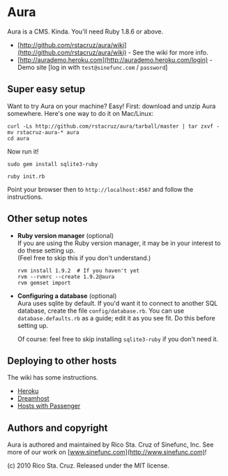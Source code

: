 # Aura

Aura is a CMS. Kinda. You'll need Ruby 1.8.6 or above.

* [http://github.com/rstacruz/aura/wiki](http://github.com/rstacruz/aura/wiki) - See the wiki for more info.
* [http://aurademo.heroku.com](http://aurademo.heroku.com/login) - Demo site [log in with `test@sinefunc.com` / `password`]

## Super easy setup

Want to try Aura on your machine? Easy! First: download and unzip Aura somewhere.
Here's one way to do it on Mac/Linux:

    curl -Ls http://github.com/rstacruz/aura/tarball/master | tar zxvf -
    mv rstacruz-aura-* aura
    cd aura

Now run it!

    sudo gem install sqlite3-ruby

    ruby init.rb

Point your browser then to `http://localhost:4567` and follow the instructions.

## Other setup notes

* **Ruby version manager** (optional)  
  If you are using the Ruby version manager, it may be in your interest to do these setting up.  
  (Feel free to skip this if you don't understand.)

      rvm install 1.9.2  # If you haven't yet
      rvm --rvmrc --create 1.9.2@aura
      rvm gemset import

* **Configuring a database** (optional)  
  Aura uses sqlite by default. If you'd want it to connect to another SQL database,
  create the file `config/database.rb`. You can use `database.defaults.rb` as
  a guide; edit it as you see fit. Do this before setting up.

  Of course: feel free to skip installing `sqlite3-ruby` if you don't need it.

## Deploying to other hosts

The wiki has some instructions.

* [Heroku](http://github.com/rstacruz/aura/wiki/Heroku-setup)
* [Dreamhost](http://github.com/rstacruz/aura/wiki/Dreamhost-setup)
* [Hosts with Passenger](http://github.com/rstacruz/aura/wiki/Passenger-setup)

## Authors and copyright

Aura is authored and maintained by Rico Sta. Cruz of Sinefunc, Inc.
See more of our work on [www.sinefunc.com](http://www.sinefunc.com)!

(c) 2010 Rico Sta. Cruz. Released under the MIT license.
